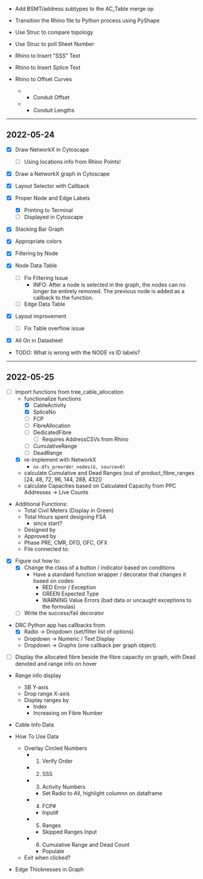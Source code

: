 - Add BSMT/address subtypes to the AC_Table merge op

- Transition the Rhino file to Python process using PyShape

- Use Struc to compare topology
- Use Struc to poll Sheet Number
- Rhino to Insert "SSS" Text
- Rhino to Insert Splice Text
- Rhino to Offset Curves
  - + Conduit Offset
  - + Conduit Lengths

---
## 2022-05-24

- [x] Draw NetworkX in Cytoscape 
  - [ ] Using locations info from Rhino Points!
- [x] Draw a NetworkX graph in Cytoscape

- [x] Layout Selector with Callback
- [x] Proper Node and Edge Labels
  - [x] Printing to Terminal
  - [ ] Displayed in Cytoscape
- [x] Stacking Bar Graph
- [x] Appropriate colors
- [x] Filtering by Node

- [x] Node Data Table
  - [ ] Fix Filtering Issue
    - INFO: After a node is selected in the graph, the nodes can no longer be entirely removed. The previous node is added as a callback to the function. 
  - [ ] Edge Data Table
- [x] Layout improvement
  - [ ] Fix Table overflow issue

- [x] All On in Datasheet
- TODO: What is wrong with the NODE vs ID labels?


---
## 2022-05-25

- [ ] Import functions from tree_cable_allocation
  - functionalize functions
    - [x] CableActivity
    - [x] SpliceNo
    - [ ] FCP
    - [ ] FibreAllocation
    - [ ] DedicatedFibre
      - [ ] Requires AddressCSVs from Rhino
    - [ ] CumulativeRange
    - [ ] DeadRange
  - [x] re-implement with NetworkX
    - `nx.dfs_preorder_nodes(G, source=0)`
  - calculate Cumulative and Dead Ranges (out of product_fibre_ranges [24, 48, 72, 96, 144, 288, 432])
  - calculate Capacities based on Calculated Capacity from PPC Addresses -> Live Counts

- Additional Functions:
  - Total Civil Meters (Display in Green)
  - Total Hours spent designing FSA 
    - since start?
  - Designed by
  - Approved by
  - Phase PRE, CMR, DFD, OFC, OFX
  - File connected to:

- [x] Figure out how to:
  - [x] Change the class of a button / indicator based on conditions
    - Have a standard function wrapper / decorator that changes it based on codes:
      - RED Error / Exception
      - GREEN Expected Type
      - WARNING Value Errors (bad data or uncaught exceptions to the formulas)
  - [ ] Write the success/fail decorator

- DRC Python app has callbacks from 
  - [x] Radio -> Dropdown (set/filter list of options)
  - Dropdown -> Numeric / Text Display
  - Dropdown -> Graphs (one callback per graph object)

- [ ] Display the allocated fibre beside the fibre capacity on graph, with Dead denoted and range info on hover
- Range info display
  - SB Y-axis
  - Drop range X-axis
  - Display ranges by
    - Index
    - Increasing on Fibre Number

- Cable Info Data

- How To Use Data
  - Overlay Circled Numbers
    - 1. Verify Order
    - 2. SSS
    - 3. Activity Numbers
      - Set Radio to All, highlight columnn on dataframe
    - 4. FCP#
      - Input#
    - 5. Ranges
      - Skipped Ranges Input
    - 6. Cumulative Range and Dead Count
      - Populate 
  - Exit when clicked?

- Edge Thicknesses in Graph